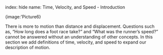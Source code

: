 index: hide
name: Time, Velocity, and Speed - Introduction


{image:'Picture6}
        

There is more to motion than distance and displacement. Questions such as, “How long does a foot race take?” and “What was the runner’s speed?” cannot be answered without an understanding of other concepts. In this section we add definitions of time, velocity, and speed to expand our description of motion.
